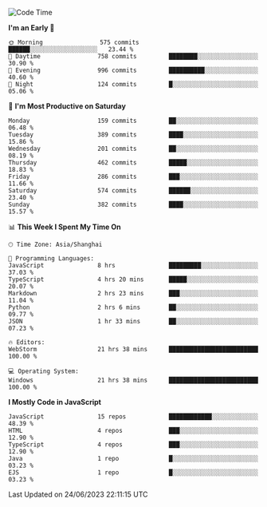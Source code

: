 <!--START_SECTION:waka-->
![Code Time](http://img.shields.io/badge/Code%20Time-2%2C402%20hrs%2026%20mins-blue)

**I'm an Early 🐤** 

```text
🌞 Morning                575 commits         ██████░░░░░░░░░░░░░░░░░░░   23.44 % 
🌆 Daytime                758 commits         ████████░░░░░░░░░░░░░░░░░   30.90 % 
🌃 Evening                996 commits         ██████████░░░░░░░░░░░░░░░   40.60 % 
🌙 Night                  124 commits         █░░░░░░░░░░░░░░░░░░░░░░░░   05.06 % 
```
📅 **I'm Most Productive on Saturday** 

```text
Monday                   159 commits         ██░░░░░░░░░░░░░░░░░░░░░░░   06.48 % 
Tuesday                  389 commits         ████░░░░░░░░░░░░░░░░░░░░░   15.86 % 
Wednesday                201 commits         ██░░░░░░░░░░░░░░░░░░░░░░░   08.19 % 
Thursday                 462 commits         █████░░░░░░░░░░░░░░░░░░░░   18.83 % 
Friday                   286 commits         ███░░░░░░░░░░░░░░░░░░░░░░   11.66 % 
Saturday                 574 commits         ██████░░░░░░░░░░░░░░░░░░░   23.40 % 
Sunday                   382 commits         ████░░░░░░░░░░░░░░░░░░░░░   15.57 % 
```


📊 **This Week I Spent My Time On** 

```text
🕑︎ Time Zone: Asia/Shanghai

💬 Programming Languages: 
JavaScript               8 hrs               █████████░░░░░░░░░░░░░░░░   37.03 % 
TypeScript               4 hrs 20 mins       █████░░░░░░░░░░░░░░░░░░░░   20.07 % 
Markdown                 2 hrs 23 mins       ███░░░░░░░░░░░░░░░░░░░░░░   11.04 % 
Python                   2 hrs 6 mins        ██░░░░░░░░░░░░░░░░░░░░░░░   09.77 % 
JSON                     1 hr 33 mins        ██░░░░░░░░░░░░░░░░░░░░░░░   07.23 % 

🔥 Editors: 
WebStorm                 21 hrs 38 mins      █████████████████████████   100.00 % 

💻 Operating System: 
Windows                  21 hrs 38 mins      █████████████████████████   100.00 % 
```

**I Mostly Code in JavaScript** 

```text
JavaScript               15 repos            ████████████░░░░░░░░░░░░░   48.39 % 
HTML                     4 repos             ███░░░░░░░░░░░░░░░░░░░░░░   12.90 % 
TypeScript               4 repos             ███░░░░░░░░░░░░░░░░░░░░░░   12.90 % 
Java                     1 repo              █░░░░░░░░░░░░░░░░░░░░░░░░   03.23 % 
EJS                      1 repo              █░░░░░░░░░░░░░░░░░░░░░░░░   03.23 % 
```




 Last Updated on 24/06/2023 22:11:15 UTC
<!--END_SECTION:waka-->

<!--
**likaiqiang/likaiqiang** is a ✨ _special_ ✨ repository because its `README.md` (this file) appears on your GitHub profile.

Here are some ideas to get you started:

- 🔭 I’m currently working on ...
- 🌱 I’m currently learning ...
- 👯 I’m looking to collaborate on ...
- 🤔 I’m looking for help with ...
- 💬 Ask me about ...
- 📫 How to reach me: ...
- 😄 Pronouns: ...
- ⚡ Fun fact: ...
-->
